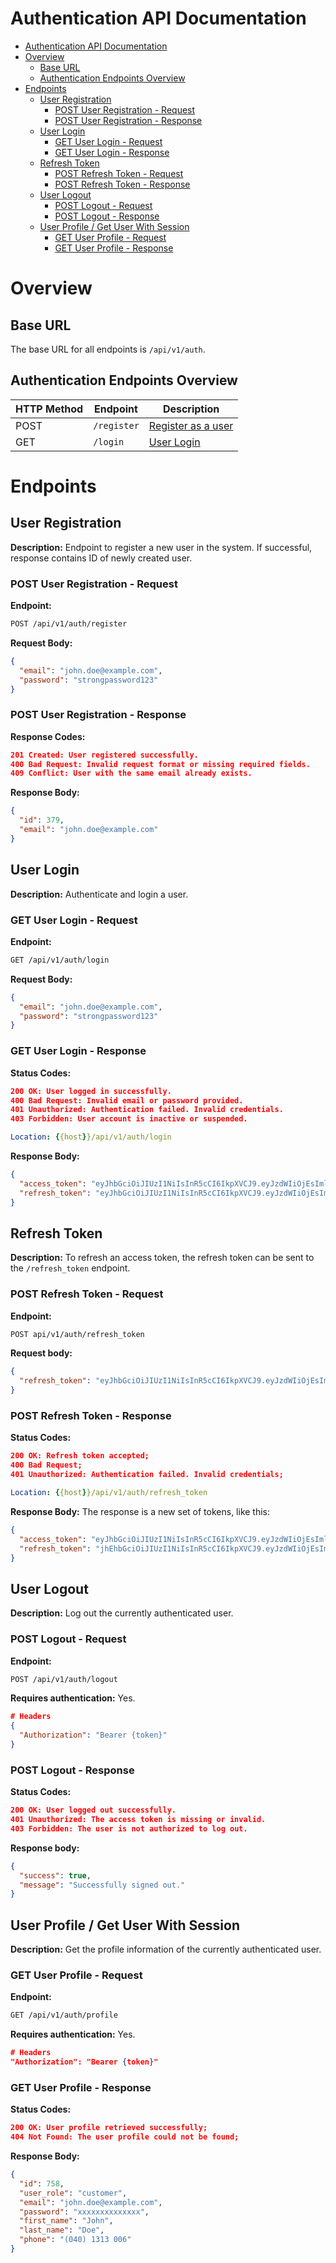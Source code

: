 # Authentication API Documentation

- [Authentication API Documentation](#authentication-api-documentation)
- [Overview](#overview)
  - [Base URL](#base-url)
  - [Authentication Endpoints Overview](#authentication-endpoints-overview)
- [Endpoints](#endpoints)
  - [User Registration](#user-registration)
    - [POST User Registration - Request](#post-user-registration---request)
    - [POST User Registration - Response](#post-user-registration---response)
  - [User Login](#user-login)
    - [GET User Login - Request](#get-user-login---request)
    - [GET User Login - Response](#get-user-login---response)
  - [Refresh Token](#refresh-token)
    - [POST Refresh Token - Request](#post-refresh-token---request)
    - [POST Refresh Token - Response](#post-refresh-token---response)
  - [User Logout](#user-logout)
    - [POST Logout - Request](#post-logout---request)
    - [POST Logout - Response](#post-logout---response)
  - [User Profile / Get User With Session](#user-profile--get-user-with-session)
    - [GET User Profile - Request](#get-user-profile---request)
    - [GET User Profile - Response](#get-user-profile---response)

# Overview

## Base URL

The base URL for all endpoints is `/api/v1/auth`.

## Authentication Endpoints Overview

| HTTP Method | Endpoint    | Description                              |
| ----------- | ----------- | ---------------------------------------- |
| POST        | `/register` | [Register as a user](#user-registration) |
| GET         | `/login`    | [User Login](#user-login)                |

# Endpoints

## User Registration

**Description:**
Endpoint to register a new user in the system.
If successful, response contains ID of newly created user.

### POST User Registration - Request

**Endpoint:**

```sh
POST /api/v1/auth/register
```

**Request Body:**

```json
{
  "email": "john.doe@example.com",
  "password": "strongpassword123"
}
```

### POST User Registration - Response

**Response Codes:**

```json
201 Created: User registered successfully.
400 Bad Request: Invalid request format or missing required fields.
409 Conflict: User with the same email already exists.
```

**Response Body:**

```json
{
  "id": 379,
  "email": "john.doe@example.com"
}
```

## User Login

**Description:** Authenticate and login a user.

### GET User Login - Request

**Endpoint:**

```sh
GET /api/v1/auth/login
```

**Request Body:**

```json
{
  "email": "john.doe@example.com",
  "password": "strongpassword123"
}
```

### GET User Login - Response

**Status Codes:**

```json
200 OK: User logged in successfully.
400 Bad Request: Invalid email or password provided.
401 Unauthorized: Authentication failed. Invalid credentials.
403 Forbidden: User account is inactive or suspended.
```

```yml
Location: {{host}}/api/v1/auth/login
```

**Response Body:**

```json
{
  "access_token": "eyJhbGciOiJIUzI1NiIsInR5cCI6IkpXVCJ9.eyJzdWIiOjEsImlhdCI6MTY3Mjc2NjAyOCwiZXhwIjoxNjc0NDk0MDI4fQ.kCak9sLJr74frSRVQp0_27BY4iBCgQSmoT3vQVWKzJg",
  "refresh_token": "eyJhbGciOiJIUzI1NiIsInR5cCI6IkpXVCJ9.eyJzdWIiOjEsImlhdCI6MTY3Mjc2NjAyOCwiZXhwIjoxNjcyODAyMDI4fQ.P1_rB3hJ5afwiG4TWXLq6jOAcVJkvQZ2Z-ZZOnQ1dZw"
}
```

## Refresh Token

**Description:**
To refresh an access token, the refresh token can be sent to the `/refresh_token` endpoint.

### POST Refresh Token - Request

**Endpoint:**

```sh
POST api/v1/auth/refresh_token
```

**Request body:**

```json
{
  "refresh_token": "eyJhbGciOiJIUzI1NiIsInR5cCI6IkpXVCJ9.eyJzdWIiOjEsImlhdCI6MTY3Mjc2NjAyOCwiZXhwIjoxNjcyODAyMDI4fQ.P1_rB3hJ5afwiG4TWXLq6jOAcVJkvQZ2Z-ZZOnQ1dZw"
}
```

### POST Refresh Token - Response

**Status Codes:**

```json
200 OK: Refresh token accepted;
400 Bad Request;
401 Unauthorized: Authentication failed. Invalid credentials;
```

```yml
Location: {{host}}/api/v1/auth/refresh_token
```

**Response Body:**
The response is a new set of tokens, like this:

```json
{
  "access_token": "eyJhbGciOiJIUzI1NiIsInR5cCI6IkpXVCJ9.eyJzdWIiOjEsImlhdCI6MTY3Mjc2NjAyOCwiZXhwIjoxNjc0NDk0MDI4fQ.kCak9sLJr74frSRVQp0_27BY4iBCgQSmoT3vQVWKzJg",
  "refresh_token": "jhEhbGciOiJIUzI1NiIsInR5cCI6IkpXVCJ9.eyJzdWIiOjEsImlhdCI6MTY3Mjc2NjAyOCwiZXhwIjoxNjcyODAyMDI4fQ.P1_rB3hJ5afwiG4TWXLq6jOAcVJkvQZ2Z-ZZOnQ1dZw"
}
```

## User Logout

**Description:** Log out the currently authenticated user.

### POST Logout - Request

**Endpoint:**

```sh
POST /api/v1/auth/logout
```

**Requires authentication:** Yes.

```json
# Headers
{
  "Authorization": "Bearer {token}"
}
```

### POST Logout - Response

**Status Codes:**

```json
200 OK: User logged out successfully.
401 Unauthorized: The access token is missing or invalid.
403 Forbidden: The user is not authorized to log out.
```

**Response body:**

```json
{
  "success": true,
  "message": "Successfully signed out."
}
```

## User Profile / Get User With Session

**Description:** Get the profile information of the currently authenticated user.

### GET User Profile - Request

**Endpoint:**

```sh
GET /api/v1/auth/profile
```

**Requires authentication:** Yes.

```json
# Headers
"Authorization": "Bearer {token}"
```

### GET User Profile - Response

**Status Codes:**

```json
200 OK: User profile retrieved successfully;
404 Not Found: The user profile could not be found;
```

**Response Body:**

```json
{
  "id": 758,
  "user_role": "customer",
  "email": "john.doe@example.com",
  "password": "xxxxxxxxxxxxxx",
  "first_name": "John",
  "last_name": "Doe",
  "phone": "(040) 1313 006"
}
```
